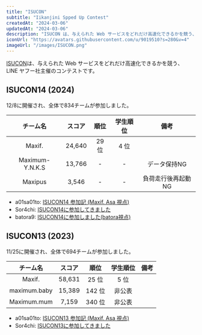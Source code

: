 ```yaml
---
title: "ISUCON"
subtitle: "Iikanjini Spped Up Contest"
createdAt: "2024-03-06"
updatedAt: "2024-03-06"
description: "ISUCON は、与えられた Web サービスをどれだけ高速化できるかを競う、 LINE ヤフー社主催のコンテストです。"
iconUrl: "https://avatars.githubusercontent.com/u/9019510?s=280&v=4"
imageUrl: "/images/ISUCON.png"
---
```


[ISUCON](https://isucon.net/)は、与えられた Web サービスをどれだけ高速化できるかを競う、 LINE ヤフー社主催のコンテストです。

## ISUCON14 (2024)
12/8に開催され、全体で834チームが参加しました。

| チーム名 | スコア | 順位 | 学生順位 | 備考 |
| :-: | :-: | :-: | :-: | :-: |
| Maxif. | 24,640 | 29 位 | 4 位 | |
| Maximum-Y.N.K.S | 13,766 | - | - | データ保持NG |
| Maxipus | 3,546 | - | - | 負荷走行後再起動NG |

- a01sa01to: [ISUCON14 参加記 (Maxif. Asa 視点)](https://a01sa01to.com/articles/2024/12/isucon14/)
- Sor4chi: [ISUCON14に参加してきました](https://monica-dev.com/blog/isucon14/)
- batora9: [ISUCON14に参加しました(batora視点)](https://batoran.com/articles/isucon14)

## ISUCON13 (2023)
11/25に開催され、全体で694チームが参加しました。

| チーム名 | スコア | 順位 | 学生順位 | 備考 |
| :-: | :-: | :-: | :-: | :-: |
| Maxif. | 58,631 | 25 位 | 5 位 | |
| maximum.baby | 15,389 | 142 位 | 非公表 | |
| Maximum.mum | 7,159 | 340 位 | 非公表 | |

- a01sa01to: [ISUCON13 参加記 (Maxif. Asa 視点)](https://a01sa01to.com/articles/2023/11/isucon13/)
- Sor4chi: [ISUCON13に参加してきました](https://monica-dev.com/blog/isucon13/)